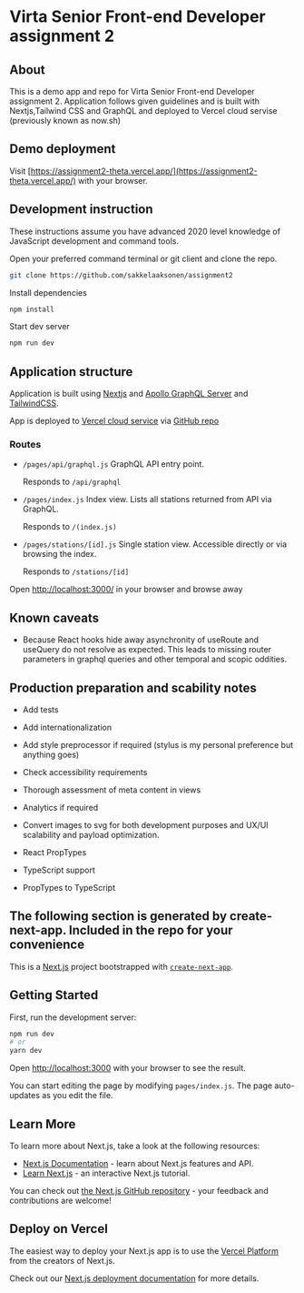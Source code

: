 # Virta Senior Front-end Developer assignment 2

## About

This is a demo app and repo for Virta Senior Front-end Developer assignment 2. Application follows given guidelines and is built with Nextjs,Tailwind CSS and GraphQL and deployed to Vercel cloud servise (previously known as now.sh)

## Demo deployment

Visit
[https://assignment2-theta.vercel.app/](https://assignment2-theta.vercel.app/) with your browser.

## Development instruction

These instructions assume you have advanced 2020 level knowledge of JavaScript development and command tools.

Open your preferred command terminal or git client and clone the repo.

```bash
git clone https://github.com/sakkelaaksonen/assignment2

```

Install dependencies

```bash
npm install

```

Start dev server

```bash
npm run dev

```

## Application structure

Application is built using [Nextjs](https://nextjs.org/) and [Apollo GraphQL Server](https://www.apollographql.com/) and [TailwindCSS](https://tailwindcss.com/).

App is deployed to [Vercel cloud service](https://vercel.com/) via [GitHub repo](https://github.com/sakkelaaksonen/assignment2)

### Routes

- `/pages/api/graphql.js` GraphQL API entry point.

  Responds to `/api/graphql`

- `/pages/index.js` Index view. Lists all stations returned from API via GraphQL.

  Responds to `/(index.js)`

- `/pages/stations/[id].js` Single station view. Accessible directly or via browsing the index.

  Responds to `/stations/[id]`

Open [http://localhost:3000/](http://localhost:3000/) in your browser and browse away

## Known caveats

- Because React hooks hide away asynchronity of useRoute and useQuery do not resolve as expected. This leads to missing router parameters in graphql queries and other temporal and scopic oddities.

## Production preparation and scability notes

- Add tests

- Add internationalization

- Add style preprocessor if required (stylus is my personal preference but anything goes)

- Check accessibility requirements

- Thorough assessment of meta content in views

- Analytics if required

- Convert images to svg for both development purposes and UX/UI scalability and payload optimization.

- React PropTypes

- TypeScript support

- PropTypes to TypeScript

## The following section is generated by create-next-app. Included in the repo for your convenience

This is a [Next.js](https://nextjs.org/) project bootstrapped with [`create-next-app`](https://github.com/vercel/next.js/tree/canary/packages/create-next-app).

## Getting Started

First, run the development server:

```bash
npm run dev
# or
yarn dev
```

Open [http://localhost:3000](http://localhost:3000) with your browser to see the result.

You can start editing the page by modifying `pages/index.js`. The page auto-updates as you edit the file.

## Learn More

To learn more about Next.js, take a look at the following resources:

- [Next.js Documentation](https://nextjs.org/docs) - learn about Next.js features and API.
- [Learn Next.js](https://nextjs.org/learn) - an interactive Next.js tutorial.

You can check out [the Next.js GitHub repository](https://github.com/vercel/next.js/) - your feedback and contributions are welcome!

## Deploy on Vercel

The easiest way to deploy your Next.js app is to use the [Vercel Platform](https://vercel.com/import?utm_medium=default-template&filter=next.js&utm_source=create-next-app&utm_campaign=create-next-app-readme) from the creators of Next.js.

Check out our [Next.js deployment documentation](https://nextjs.org/docs/deployment) for more details.

